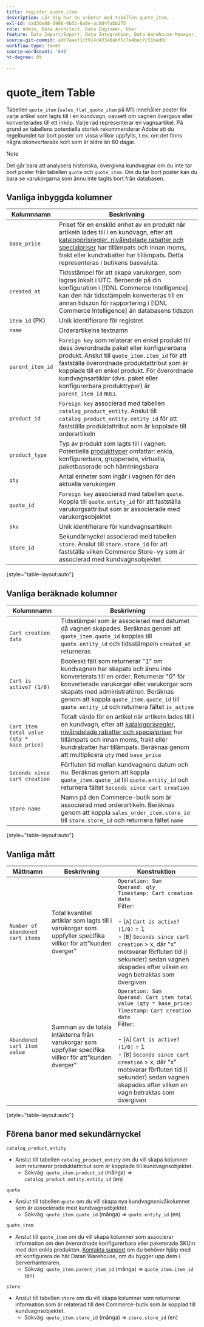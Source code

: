 ```yaml
---
title: register_quote_item
description: Lär dig hur du arbetar med tabellen quote_item.
exl-id: dad36e88-5986-4b52-8a0e-ac084fabb275
role: Admin, Data Architect, Data Engineer, User
feature: Data Import/Export, Data Integration, Data Warehouse Manager, Commerce Tables
source-git-commit: adb7aaef1cf914d43348abf5c7e4bec7c51bed0c
workflow-type: tm+mt
source-wordcount: '646'
ht-degree: 0%

---
```


# quote_item Table

Tabellen `quote_item` (`sales_flat_quote_item` på M1) innehåller poster för varje artikel som lagts till i en kundvagn, oavsett om vagnen övergavs eller konverterades till ett inköp. Varje rad representerar en vagnsartikel. På grund av tabellens potentiella storlek rekommenderar Adobe att du regelbundet tar bort poster om vissa villkor uppfylls, t.ex. om det finns några okonverterade kort som är äldre än 60 dagar.

>[!NOTE]
>
>Det går bara att analysera historiska, övergivna kundvagnar om du inte tar bort poster från tabellen `quote` och `quote_item`. Om du tar bort poster kan du bara se varukorgarna som ännu inte tagits bort från databasen.

## Vanliga inbyggda kolumner

| **Kolumnnamn** | **Beskrivning** |
|---|---|
| `base_price` | Priset för en enskild enhet av en produkt när artikeln lades till i en kundvagn, efter att [katalogprisregler, nivåindelade rabatter och specialpriser](https://experienceleague.adobe.com/docs/commerce-admin/catalog/products/pricing/pricing-advanced.html) har tillämpats och innan moms, frakt eller kundrabatter har tillämpats. Detta representeras i butikens basvaluta. |
| `created_at` | Tidsstämpel för att skapa varukorgen, som lagras lokalt i UTC. Beroende på din konfiguration i [!DNL Commerce Intelligence] kan den här tidsstämpeln konverteras till en annan tidszon för rapportering i [!DNL Commerce Intelligence] än databasens tidszon |
| `item_id` (PK) | Unik identifierare för registret |
| `name` | Orderartikelns textnamn |
| `parent_item_id` | `Foreign key` som relaterar en enkel produkt till dess överordnade paket eller konfigurerbara produkt. Anslut till `quote_item.item_id` för att fastställa överordnade produktattribut som är kopplade till en enkel produkt. För överordnade kundvagnsartiklar (dvs. paket eller konfigurerbara produkttyper) är `parent_item_id` `NULL` |
| `product_id` | `Foreign key` associerad med tabellen `catalog_product_entity`. Anslut till `catalog_product_entity.entity_id` för att fastställa produktattribut som är kopplade till orderartikeln |
| `product_type` | Typ av produkt som lagts till i vagnen. Potentiella [produkttyper](https://experienceleague.adobe.com/docs/commerce-admin/catalog/products/product-create.html#product-types) omfattar: enkla, konfigurerbara, grupperade, virtuella, paketbaserade och hämtningsbara |
| `qty` | Antal enheter som ingår i vagnen för den aktuella varukorgen |
| `quote_id` | `Foreign key` associerad med tabellen `quote`. Koppla till `quote.entity_id` för att fastställa varukorgsattribut som är associerade med varukorgsobjektet |
| `sku` | Unik identifierare för kundvagnsartikeln |
| `store_id` | Sekundärnyckel associerad med tabellen `store`. Anslut till `store.store_id` för att fastställa vilken Commerce Store-vy som är associerad med kundvagnsobjektet |

{style="table-layout:auto"}

## Vanliga beräknade kolumner

| **Kolumnnamn** | **Beskrivning** |
|---|---|
| `Cart creation date` | Tidsstämpel som är associerad med datumet då vagnen skapades. Beräknas genom att `quote_item.quote_id` kopplas till `quote.entity_id` och tidsstämpeln `created_at` returneras |
| `Cart is active? (1/0)` | Booleskt fält som returnerar &quot;1&quot; om kundvagnen har skapats och ännu inte konverterats till en order. Returnerar &quot;0&quot; för konverterade varukorgar eller varukorgar som skapats med administratören. Beräknas genom att koppla `quote_item.quote_id` till `quote.entity_id` och returnera fältet `is_active` |
| `Cart item total value (qty * base_price)` | Totalt värde för en artikel när artikeln lades till i en kundvagn, efter att [katalogprisregler, nivåindelade rabatter och specialpriser](https://experienceleague.adobe.com/docs/commerce-admin/catalog/products/pricing/pricing-advanced.html) har tillämpats och innan moms, frakt eller kundrabatter har tillämpats. Beräknas genom att multiplicera `qty` med `base_price` |
| `Seconds since cart creation` | Förfluten tid mellan kundvagnens datum och nu. Beräknas genom att koppla `quote_item.quote_id` till `quote.entity_id` och returnera fältet `Seconds since cart creation` |
| `Store name` | Namn på den Commerce-butik som är associerad med orderartikeln. Beräknas genom att koppla `sales_order_item.store_id` till `store.store_id` och returnera fältet `name` |

{style="table-layout:auto"}

## Vanliga mått

| **Måttnamn** | **Beskrivning** | **Konstruktion** |
|---|---|---|
| `Number of abandoned cart items` | Total kvantitet artiklar som lagts till i varukorgar som uppfyller specifika villkor för att&quot;kunden överger&quot; | `Operation: Sum`<br/>`Operand: qty`<br/>`Timestamp: Cart creation date`<br>Filter:<br><br>- \[`A`\] `Cart is active? (1/0)` = 1<br>- \[`B`\] `Seconds since cart creation` > x, där &quot;x&quot; motsvarar förfluten tid (i sekunder) sedan vagnen skapades efter vilken en vagn betraktas som övergiven |
| `Abandoned cart item value` | Summan av de totala intäkterna från varukorgar som uppfyller specifika villkor för att&quot;kunden överger&quot; | `Operation: Sum`<br>`Operand: Cart item total value (qty * base_price)`<br>`Timestamp:` `Cart creation date`<br>Filter:<br><br>- \[`A`\] `Cart is active? (1/0)` = 1<br>- \[`B`\] `Seconds since cart creation` > x, där &quot;x&quot; motsvarar förfluten tid (i sekunder) sedan vagnen skapades efter vilken en vagn betraktas som övergiven |

{style="table-layout:auto"}

## Förena banor med sekundärnyckel

`catalog_product_entity`

* Anslut till tabellen `catalog_product_entity` om du vill skapa kolumner som returnerar produktattribut som är kopplade till kundvagnsobjektet.
   * Sökväg: `quote_item.product_id` (många) => `catalog_product_entity.entity_id` (en)

`quote`

* Anslut till tabellen `quote` om du vill skapa nya kundvagnsnivåkolumner som är associerade med kundvagnsobjektet.
   * Sökväg: `quote_item.quote_id` (många) => `quote.entity_id` (en)

`quote_item`

* Anslut till `quote_item` om du vill skapa kolumner som associerar information om den överordnade konfigurerbara eller paketerade SKU:n med den enkla produkten. [Kontakta support](https://experienceleague.adobe.com/docs/commerce-knowledge-base/kb/troubleshooting/miscellaneous/mbi-service-policies.html) om du behöver hjälp med att konfigurera de här Datan Warehouse, om du bygger upp dem i Serverhanteraren.
   * Sökväg: `quote_item.parent_item_id` (många) => `quote_item.item_id` (en)

`store`

* Anslut till tabellen `store` om du vill skapa kolumner som returnerar information som är relaterad till den Commerce-butik som är kopplad till kundvagnsobjektet.
   * Sökväg: `quote_item.store_id` (många) => `store.store_id` (en)
